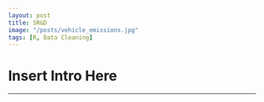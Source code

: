 ```yaml
---
layout: post
title: SR&D
image: "/posts/vehicle_emissions.jpg"
tags: [R, Data Cleaning]
---
```


# Insert Intro Here

---
